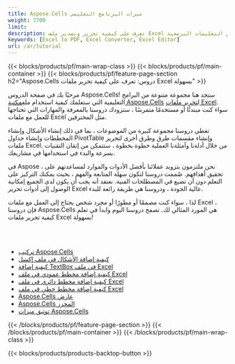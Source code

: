 ```yaml
---
title: Aspose.Cells ميزات البرنامج التعليمي
weight: 7700
limit:
description: تعرف على كيفية تحرير وتصدير ملف Excel عن طريق التعليمات البرمجية.
keywords: [Excel to PDF, Excel Converter, Excel Editor]
url: /ar/tutorial
---
```

{{< blocks/products/pf/main-wrap-class >}}
{{< blocks/products/pf/main-container >}}
{{< blocks/products/pf/feature-page-section h2="Aspose.Cells دروس: تعرف على كيفية تحرير ملفات Excel بسهولة" >}}

<p>
 مرحبًا بك في صفحة الدروس Aspose.Cells! ستجد هنا مجموعة متنوعة من البرامج التعليمية التي ستعلمك كيفية استخدام ملف<a href="https://www.nuget.org/packages/Aspose.Cells">مكتبة Aspose.Cells</a> ل<a href="https://products.aspose.app/cells/editor/">تحرير ملفات Excel</a>. سواء كنت مبتدئًا أو مستخدمًا متمرسًا ، ستزودك دروسنا بالمعرفة والمهارات التي تحتاجها للعمل مع ملفات Excel مثل المحترفين.
</p>
<p>
تغطي دروسنا مجموعة كبيرة من الموضوعات ، بما في ذلك إنشاء الأشكال وإنشاء المخططات وإنشاء جداول PivotTable وإنشاء مقسمات طرق وطرق أخرى لتحرير ملفات Excel. من خلال أدلةنا وأمثلةنا العملية خطوة بخطوة ، ستتمكن من إتقان التقنيات بسرعة والبدء في استخدامها في مشاريعك.</p>
<p>
في Aspose ، نحن ملتزمون بتزويد عملائنا بأفضل الأدوات والموارد لمساعدتهم على تحقيق أهدافهم. صُممت دروسنا لتكون سهلة المتابعة والفهم ، بحيث يمكنك التركيز على التعلم دون أن تضيع في المصطلحات الفنية. نعتقد أنه يجب أن يكون لدى الجميع إمكانية الوصول إلى أدوات تحرير Excel عالية الجودة ، ودروسنا هي طريقة رائعة للبدء.</p>
<p>
لذا ، سواء كنت مصممًا أو مطورًا أو مجرد شخص يحتاج إلى العمل مع ملفات Excel ، فإن دروسنا Aspose.Cells هي المورد المثالي لك. تصفح دروسنا اليوم وابدأ في تعلم كيفية تحرير ملفات Excel بسهولة!
</p>

<br />
<br />

<div class="code-sample">
    <ul class="link-list">
        <li class="link-item"><a href="https://docs.aspose.com/cells/net/installation/">تركيب Aspose.Cells</a></li>
        <li class="link-item"><a href="add-shapes-in-excel">كيفية إضافة الأشكال في ملف إكسل</a></li>
        <li class="link-item"><a href="add-textbox-in-excel">كيفية إضافة TextBox في ملف Excel</a></li>
        <li class="link-item"><a href="add-column-chart-in-excel">كيفية إضافة مخطط عمودي في ملف Excel</a></li>
        <li class="link-item"><a href="add-pie-chart-in-excel">كيفية إضافة مخطط دائري في ملف Excel</a></li>
        <li class="link-item"><a href="add-line-chart-in-excel">كيفية إضافة مخطط خطي في ملف Excel</a></li>
        <li class="link-item"><a href="https://products.aspose.app/cells/viewer/">Aspose.Cells عارض</a></li> 
        <li class="link-item"><a href="https://products.aspose.app/cells/editor/">Aspose.Cells المحرر</a></li>        
        <li class="link-item"><a href="https://docs.aspose.com/cells/net/features/">توثيق ميزات Aspose.Cells</a></li>
    </ul>
</div>



{{< /blocks/products/pf/feature-page-section >}}
{{< /blocks/products/pf/main-container >}}
{{< /blocks/products/pf/main-wrap-class >}}

{{< blocks/products/products-backtop-button >}}